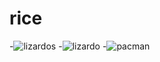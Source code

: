 # rice


-![lizardos](https://raw.githubusercontent.com/eddieatjollyroger/rice/master/neofetch-2018-05-01-12-18-23-28482.png)
-![lizardo](https://i.imgur.com/ar36ENX.jpg)
-![pacman](https://i.imgur.com/aSNF22q.jpg)
